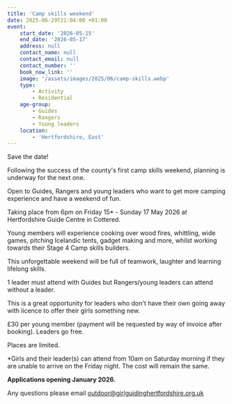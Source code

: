 ```yaml
---
title: 'Camp skills weekend'
date: 2025-06-29T21:04:00 +01:00
event:
    start_date: '2026-05-15'
    end_date: '2026-05-17'
    address: null
    contact_name: null
    contact_email: null
    contact_number: ''
    book_now_link: ''
    image: '/assets/images/2025/06/camp-skills.webp'
    type:
        - Activity
        - Residential
    age-group:
        - Guides
        - Rangers
        - Young leaders
    location:
        - 'Hertfordshire, East'
---
```

Save the date!

Following the success of the county's first camp skills weekend, planning is underway for the next one.

Open to Guides, Rangers and young leaders who want to get more camping experience and have a weekend of fun.

Taking place from 6pm on Friday 15* - Sunday 17 May 2026 at Hertfordshire Guide Centre in Cottered.

Young members will experience cooking over wood fires, whittling, wide games, pitching Icelandic tents, gadget making and more, whilst working towards their Stage 4 Camp skills builders.

This unforgettable weekend will be full of teamwork, laughter and learning lifelong skills.

1 leader must attend with Guides but Rangers/young leaders can attend without a leader.

This is a great opportunity for leaders who don't have their own going away with licence to offer their girls something new.

£30 per young member (payment will be requested by way of invoice after booking). Leaders go free.

Places are limited.

*Girls and their leader(s) can attend from 10am on Saturday morning if they are unable to arrive on the Friday night. The cost will remain the same.

**Applications opening January 2026.**

Any questions please email <outdoor@girlguidinghertfordshire.org.uk>
